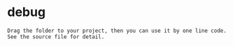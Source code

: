 # debug
  
    Drag the folder to your project, then you can use it by one line code. See the source file for detail.

